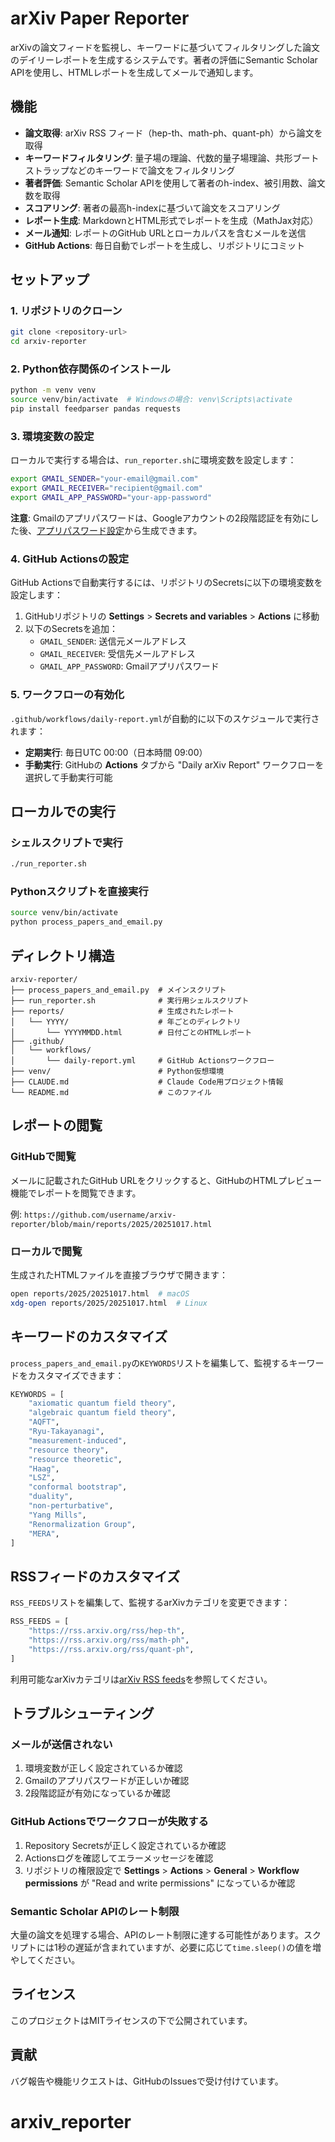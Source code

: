 # arXiv Paper Reporter

arXivの論文フィードを監視し、キーワードに基づいてフィルタリングした論文のデイリーレポートを生成するシステムです。著者の評価にSemantic Scholar APIを使用し、HTMLレポートを生成してメールで通知します。

## 機能

- **論文取得**: arXiv RSS フィード（hep-th、math-ph、quant-ph）から論文を取得
- **キーワードフィルタリング**: 量子場の理論、代数的量子場理論、共形ブートストラップなどのキーワードで論文をフィルタリング
- **著者評価**: Semantic Scholar APIを使用して著者のh-index、被引用数、論文数を取得
- **スコアリング**: 著者の最高h-indexに基づいて論文をスコアリング
- **レポート生成**: MarkdownとHTML形式でレポートを生成（MathJax対応）
- **メール通知**: レポートのGitHub URLとローカルパスを含むメールを送信
- **GitHub Actions**: 毎日自動でレポートを生成し、リポジトリにコミット

## セットアップ

### 1. リポジトリのクローン

```bash
git clone <repository-url>
cd arxiv-reporter
```

### 2. Python依存関係のインストール

```bash
python -m venv venv
source venv/bin/activate  # Windowsの場合: venv\Scripts\activate
pip install feedparser pandas requests
```

### 3. 環境変数の設定

ローカルで実行する場合は、`run_reporter.sh`に環境変数を設定します：

```bash
export GMAIL_SENDER="your-email@gmail.com"
export GMAIL_RECEIVER="recipient@gmail.com"
export GMAIL_APP_PASSWORD="your-app-password"
```

**注意**: Gmailのアプリパスワードは、Googleアカウントの2段階認証を有効にした後、[アプリパスワード設定](https://myaccount.google.com/apppasswords)から生成できます。

### 4. GitHub Actionsの設定

GitHub Actionsで自動実行するには、リポジトリのSecretsに以下の環境変数を設定します：

1. GitHubリポジトリの **Settings** > **Secrets and variables** > **Actions** に移動
2. 以下のSecretsを追加：
   - `GMAIL_SENDER`: 送信元メールアドレス
   - `GMAIL_RECEIVER`: 受信先メールアドレス
   - `GMAIL_APP_PASSWORD`: Gmailアプリパスワード

### 5. ワークフローの有効化

`.github/workflows/daily-report.yml`が自動的に以下のスケジュールで実行されます：

- **定期実行**: 毎日UTC 00:00（日本時間 09:00）
- **手動実行**: GitHubの **Actions** タブから "Daily arXiv Report" ワークフローを選択して手動実行可能

## ローカルでの実行

### シェルスクリプトで実行

```bash
./run_reporter.sh
```

### Pythonスクリプトを直接実行

```bash
source venv/bin/activate
python process_papers_and_email.py
```

## ディレクトリ構造

```
arxiv-reporter/
├── process_papers_and_email.py  # メインスクリプト
├── run_reporter.sh              # 実行用シェルスクリプト
├── reports/                     # 生成されたレポート
│   └── YYYY/                    # 年ごとのディレクトリ
│       └── YYYYMMDD.html        # 日付ごとのHTMLレポート
├── .github/
│   └── workflows/
│       └── daily-report.yml     # GitHub Actionsワークフロー
├── venv/                        # Python仮想環境
├── CLAUDE.md                    # Claude Code用プロジェクト情報
└── README.md                    # このファイル
```

## レポートの閲覧

### GitHubで閲覧

メールに記載されたGitHub URLをクリックすると、GitHubのHTMLプレビュー機能でレポートを閲覧できます。

例: `https://github.com/username/arxiv-reporter/blob/main/reports/2025/20251017.html`

### ローカルで閲覧

生成されたHTMLファイルを直接ブラウザで開きます：

```bash
open reports/2025/20251017.html  # macOS
xdg-open reports/2025/20251017.html  # Linux
```

## キーワードのカスタマイズ

`process_papers_and_email.py`の`KEYWORDS`リストを編集して、監視するキーワードをカスタマイズできます：

```python
KEYWORDS = [
    "axiomatic quantum field theory",
    "algebraic quantum field theory",
    "AQFT",
    "Ryu-Takayanagi",
    "measurement-induced",
    "resource theory",
    "resource theoretic",
    "Haag",
    "LSZ",
    "conformal bootstrap",
    "duality",
    "non-perturbative",
    "Yang Mills",
    "Renormalization Group",
    "MERA",
]
```

## RSSフィードのカスタマイズ

`RSS_FEEDS`リストを編集して、監視するarXivカテゴリを変更できます：

```python
RSS_FEEDS = [
    "https://rss.arxiv.org/rss/hep-th",
    "https://rss.arxiv.org/rss/math-ph",
    "https://rss.arxiv.org/rss/quant-ph",
]
```

利用可能なarXivカテゴリは[arXiv RSS feeds](https://arxiv.org/help/rss)を参照してください。

## トラブルシューティング

### メールが送信されない

1. 環境変数が正しく設定されているか確認
2. Gmailのアプリパスワードが正しいか確認
3. 2段階認証が有効になっているか確認

### GitHub Actionsでワークフローが失敗する

1. Repository Secretsが正しく設定されているか確認
2. Actionsログを確認してエラーメッセージを確認
3. リポジトリの権限設定で **Settings** > **Actions** > **General** > **Workflow permissions** が "Read and write permissions" になっているか確認

### Semantic Scholar APIのレート制限

大量の論文を処理する場合、APIのレート制限に達する可能性があります。スクリプトには1秒の遅延が含まれていますが、必要に応じて`time.sleep()`の値を増やしてください。

## ライセンス

このプロジェクトはMITライセンスの下で公開されています。

## 貢献

バグ報告や機能リクエストは、GitHubのIssuesで受け付けています。
# arxiv_reporter
